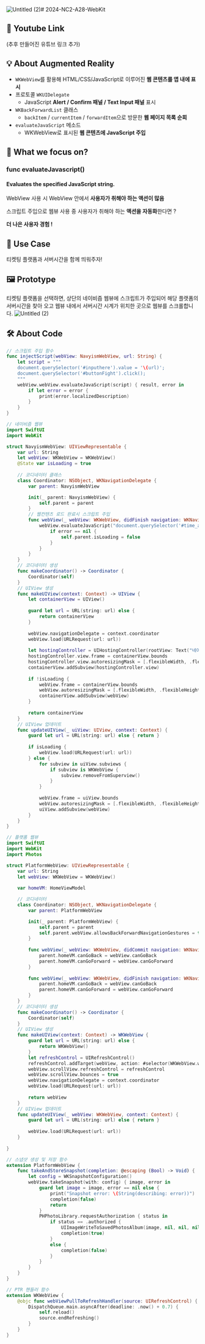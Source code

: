 ![Untitled (2)](https://github.com/DeveloperAcademy-POSTECH/2024-NC2-A28-WebKit/assets/55729213/5119c9b8-2f66-46cd-9a56-6d80af9801cb)# 2024-NC2-A28-WebKit
## 🎥 Youtube Link
(추후 만들어진 유튜브 링크 추가)

## 💡 About Augmented Reality
- `WKWebView`를 활용해 HTML/CSS/JavaScript로 이루어진 **웹 콘텐츠를 앱 내에 표시**
- 프로토콜 `WKUIDelegate`
    - JavaScript **Alert / Confirm 패널 / Text Input 패널** 표시
- `WKBackForwardList` 클래스
    - `backItem` / `currentItem` / `forwardItem`으로 방문한 **웹 페이지 목록 순회**
- `evaluateJavaScript` 메소드
    - WKWebView로 표시된 **웹 콘텐츠에 JavaScript 주입**

## 🎯 What we focus on?
### func evaluateJavascript()

#### Evaluates the specified JavaScript string.

WebView 사용 시 WebView 안에서 **사용자가 취해야 하는 액션이 많음**

스크립트 주입으로 웹뷰 사용 중 사용자가 취해야 하는 **액션을 자동화**한다면 ?

**더 나은 사용자 경험 !**
## 💼 Use Case
티켓팅 플랫폼과 서버시간을 함께 띄워주자!

## 🖼️ Prototype
티켓팅 플랫폼을 선택하면, 상단의 네이비즘 웹뷰에 스크립트가 주입되어 해당 플랫폼의 서버시간을 찾아 오고 웹뷰 내에서 서버시간 시계가 위치한 곳으로 웹뷰를 스크롤합니다.
![Untitled (2)](https://github.com/DeveloperAcademy-POSTECH/2024-NC2-A28-WebKit/assets/55729213/82c97671-6df0-48d2-a918-3bc7ec86429c)

## 🛠️ About Code
```swift
// 스크립트 주입 함수
func injectScript(webView: NavyismWebView, url: String) {
    let script = """
    document.querySelector('#inputhere').value = '\(url)';
    document.querySelector('#buttonFight').click();
    """
    webView.webView.evaluateJavaScript(script) { result, error in
        if let error = error {
            print(error.localizedDescription)
        }
    }
}
```
```swift
// 네이비즘 웹뷰
import SwiftUI
import WebKit

struct NavyismWebView: UIViewRepresentable {
    var url: String
    let webView: WKWebView = WKWebView()
    @State var isLoading = true
    
    // 코디네이터 클래스
    class Coordinator: NSObject, WKNavigationDelegate {
        var parent: NavyismWebView

        init(_ parent: NavyismWebView) {
            self.parent = parent
        }
        // 웹컨텐츠 로드 완료시 스크립트 주입
        func webView(_ webView: WKWebView, didFinish navigation: WKNavigation!) {
            webView.evaluateJavaScript("document.querySelector('#time_area').scrollIntoView({behavior: 'smooth', block: 'start'});") { _, error in
                if error == nil {
                    self.parent.isLoading = false
                }
            }
        }
    }
    // 코디네이터 생성
    func makeCoordinator() -> Coordinator {
        Coordinator(self)
    }
    // UIView 생성
    func makeUIView(context: Context) -> UIView {
        let containerView = UIView()
        
        guard let url = URL(string: url) else {
            return containerView
        }
        
        webView.navigationDelegate = context.coordinator
        webView.load(URLRequest(url: url))
        
        let hostingController = UIHostingController(rootView: Text("네이비즘 불러오는 중 🏃🏃").font(.title3).bold())
        hostingController.view.frame = containerView.bounds
        hostingController.view.autoresizingMask = [.flexibleWidth, .flexibleHeight]
        containerView.addSubview(hostingController.view)
        
        if !isLoading {
            webView.frame = containerView.bounds
            webView.autoresizingMask = [.flexibleWidth, .flexibleHeight]
            containerView.addSubview(webView)
        }
        
        return containerView
    }
    // UIView 업데이트
    func updateUIView(_ uiView: UIView, context: Context) {
        guard let url = URL(string: url) else { return }
        
        if isLoading {
            webView.load(URLRequest(url: url))
        } else {
            for subview in uiView.subviews {
                if subview is WKWebView {
                    subview.removeFromSuperview()
                }
            }
            
            webView.frame = uiView.bounds
            webView.autoresizingMask = [.flexibleWidth, .flexibleHeight]
            uiView.addSubview(webView)
        }
    }
}
```
```swift
// 플랫폼 웹뷰
import SwiftUI
import WebKit
import Photos

struct PlatformWebView: UIViewRepresentable {
    var url: String
    let webView: WKWebView = WKWebView()
    
    var homeVM: HomeViewModel

    // 코디네이터
    class Coordinator: NSObject, WKNavigationDelegate {
        var parent: PlatformWebView

        init(_ parent: PlatformWebView) {
            self.parent = parent
            self.parent.webView.allowsBackForwardNavigationGestures = true
        }
        
        func webView(_ webView: WKWebView, didCommit navigation: WKNavigation!) {
            parent.homeVM.canGoBack = webView.canGoBack
            parent.homeVM.canGoForward = webView.canGoForward
        }
        
        func webView(_ webView: WKWebView, didFinish navigation: WKNavigation!) {
            parent.homeVM.canGoBack = webView.canGoBack
            parent.homeVM.canGoForward = webView.canGoForward
        }
    }
    // 코디네이터 생성
    func makeCoordinator() -> Coordinator {
        Coordinator(self)
    }
    // UIView 생성
    func makeUIView(context: Context) -> WKWebView {
        guard let url = URL(string: url) else {
            return WKWebView()
        }
        let refreshControl = UIRefreshControl()
        refreshControl.addTarget(webView, action: #selector(WKWebView.webViewPullToRefreshHandler(source:)), for: .valueChanged)
        webView.scrollView.refreshControl = refreshControl
        webView.scrollView.bounces = true
        webView.navigationDelegate = context.coordinator
        webView.load(URLRequest(url: url))
        
        return webView
    }
    // UIView 업데이트
    func updateUIView(_ webView: WKWebView, context: Context) {
        guard let url = URL(string: url) else { return }
        
        webView.load(URLRequest(url: url))
    }
    
}

// 스냅샷 생성 및 저장 함수
extension PlatformWebView {
    func takeAndStoreSnapshot(completion: @escaping (Bool) -> Void) {
        let config = WKSnapshotConfiguration()
        webView.takeSnapshot(with: config) { image, error in
            guard let image = image, error == nil else {
                print("Snapshot error: \(String(describing: error))")
                completion(false)
                return
            }
            PHPhotoLibrary.requestAuthorization { status in
                if status == .authorized {
                    UIImageWriteToSavedPhotosAlbum(image, nil, nil, nil)
                    completion(true)
                }
                else {
                    completion(false)
                }
            }
        }
    }
}

// PTR 핸들러 함수
extension WKWebView {
    @objc func webViewPullToRefreshHandler(source: UIRefreshControl) {
        DispatchQueue.main.asyncAfter(deadline: .now() + 0.7) {
            self.reload()
            source.endRefreshing()
        }
    }
}
```
